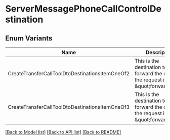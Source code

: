 # ServerMessagePhoneCallControlDestination

## Enum Variants

| Name | Description |
|---- | -----|
| CreateTransferCallToolDtoDestinationsItemOneOf2 | This is the destination to forward the call to if the request is \&quot;forward\&quot;. |
| CreateTransferCallToolDtoDestinationsItemOneOf3 | This is the destination to forward the call to if the request is \&quot;forward\&quot;. |

[[Back to Model list]](../README.md#documentation-for-models) [[Back to API list]](../README.md#documentation-for-api-endpoints) [[Back to README]](../README.md)


